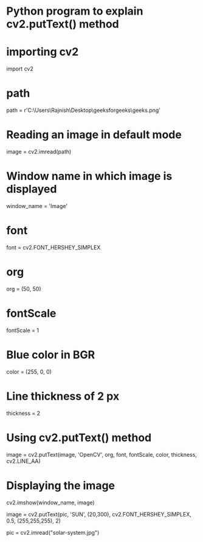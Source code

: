 # Python program to explain cv2.putText() method
	
# importing cv2
import cv2
	
# path
path = r'C:\Users\Rajnish\Desktop\geeksforgeeks\geeks.png'
	
# Reading an image in default mode
image = cv2.imread(path)
	
# Window name in which image is displayed
window_name = 'Image'

# font
font = cv2.FONT_HERSHEY_SIMPLEX

# org
org = (50, 50)

# fontScale
fontScale = 1

# Blue color in BGR
color = (255, 0, 0)

# Line thickness of 2 px
thickness = 2

# Using cv2.putText() method
image = cv2.putText(image, 'OpenCV', org, font,
				fontScale, color, thickness, cv2.LINE_AA)

# Displaying the image
cv2.imshow(window_name, image)


















image = cv2.putText(pic, 'SUN', (20,300), cv2.FONT_HERSHEY_SIMPLEX,
				0.5, (255,255,255), 2)


pic = cv2.imread("solar-system.jpg")